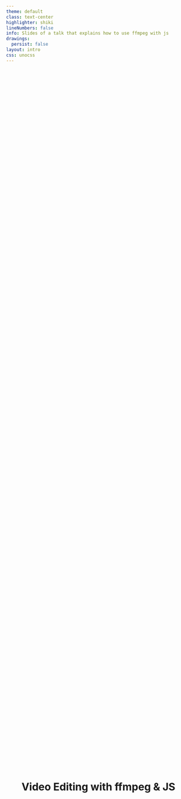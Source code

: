 ```yaml
---
theme: default
class: text-center
highlighter: shiki
lineNumbers: false
info: Slides of a talk that explains how to use ffmpeg with js
drawings:
  persist: false
layout: intro
css: unocss
---
```


<style>
  .first-slide {
    width: 100%;
    height: 100%;
    display: flex;
    justify-content: center;
    align-items: center;
  }

  svg.absolute.top-20 {
    display: none;
  }
</style>

<div class="first-slide">

# Video Editing with ffmpeg & JS

</div>

<p class="fixed bottom-0 right-4 opacity-50">Speaker: Fabrizio A. Vitale</p>

---

# Who am I?

## Fabrizio A. Vitale

Frontend developer engineer & lead developer at **[Deltatre](https://www.deltatre.com/)**.

## Contacts

<div class="contacts">
<div>

<LinkedinQrCode />

[Linkedin](https://it.linkedin.com/in/fabrizio-armando-vitale-659311247)

</div>

<div>

<GithubQrCode />

[Github](https://github.com/FaberVitale)

</div>
</div>

---
layout: image-right
image: '/images/rianne-zuur-PoxFTU7_QKo-unsplash.jpg'
---

<h1>What's the talk about?</h1>

<v-clicks>

- [ffmpeg (native)](https://ffmpeg.org/)
- [ffmpeg.wasm](https://ffmpegwasm.netlify.app/)
- Video editing on the browser.
- Video editing on the server.

</v-clicks>

---
layout: fact
---

## Disclaimer /1

<p class="text-xxl">
  <strong>This is talk is an introduction to ffmpeg, it's by no means exhaustive.</strong>
</p>
<p class="text-xxl">
  <strong>It introduces the topic without going down the rabbit hole.</strong>
</p>

<div class="flex justify-center pt-8">
  <img src="https://media.giphy.com/media/T1GWTCSrTr2tnsvq4k/giphy.gif" width="480" />
</div>

---
layout: fact
---

## Disclaimer /2


<p class="text-xxl">
  <strong>No birds were harmed in the making of this talk.</strong>
</p>

<div class="flex justify-center pt-8">
  <img src="https://media.giphy.com/media/EECy1Cp6nyV9e/giphy.gif" width="480" />
</div>
---

<style>
  .blockquote-wrapper {
    padding: 1.6rem 0;
  }

</style>

<h1>What's ffmpeg?</h1>

<v-click>

<div class="blockquote-wrapper">

> A complete, cross-platform solution to record,
> <br/> convert and stream audio and video.
> <br />[ffmpeg website](https://ffmpeg.org/)

</div>

</v-click>

<v-click>

<div class="blockquote-wrapper">

> A powerful, quick and relatively intuitive CLI tool
> <br/> to manipulate audio and videos.
> <br/> Me

</div>

</v-click>

---
layout: 'image-right'
image: '/images/peter-stumpf-i1_xsS9fBRc-unsplash.jpg'
---

<style>
.tools-list ul li {
  font-size: 2rem;
}

</style>

# ffmpeg is a suite of tools

<p class="text-xl py-8"><strong>When you download ffmpeg you will have 3 executables installed on your machine.</strong></p>

<div class="tools-list">
<v-clicks>

- ffplay
- ffprobe
- ffmpeg

</v-clicks>
</div>
---

# ffplay /1

a simple CLI media player.

<v-click>

## syntax

<div class="code-block-xl py-10">

```bash
ffplay [options] input_file
```

</div>
</v-click>

<v-click>

## example

<div class="code-block-xl py-10">


```bash
ffplay -ss 24   public/media/big_buck_bunny.mp4
```

</div>
</v-click>

---

# ffplay /2

<div class="flex justify-center">
  <SlidevVideo autoPlay="resume" muted autoPause="click" autoReset="slide" controls width="640">
    <source src="/media/ffplay_demo.mp4" type="video/mp4">
  </SlidevVideo>
</div>

---

# ffprobe /1


```bash
ffprobe -hide_banner -pretty public/media/big_buck_bunny.mp4
```

<div class="p-4">

- ` -hide_banner` Hides verbose banner.
- `public/media/big_buck_bunny.mp3 ` file to analyze.

</div>

---

# ffprobe /2


<div class="flex justify-center">
  <SlidevVideo autoPlay="resume" muted autoPause="click" autoReset="slide" controls width="640">
    <source src="/media/ffprobe_demo.mp4" type="video/mp4">
  </SlidevVideo>
</div>

---


# ffmpeg syntax

<div class="code-block-xl py-10">

```bash
ffmpeg [options] [[infile options] -i infile]... {[outfile options] outfile}...
```

</div>

<div class="code-block-xl py-10">

```bash {1|2|3|4}
ffmpeg
[options]
[[infile options] -i infile]
{[outfile options] outfile}
```

</div>

---

# How to change video format? /1

mp4 -> webm

<div class="code-block-xl py-10">

```bash
ffmpeg -y -i public/media/big_buck_bunny.mp4 public/media/big_buck_bunny.webm
```

</div>

<div class="p-4">

- `-y` overwrite output files.
- `-i public/media/big_buck_bunny.mp4` input file
- `public/media/big_buck_bunny.webm ` output file

</div>

---

# How to change video format? /2

<div class="flex justify-between">

<v-click>
<section class="media-section">
<h2>Input (.mp4)</h2>
<SeekMedia to="24">
  <SlidevVideo autoPlay="resume" muted autoPause="click" autoReset="click" controls width="400">
    <source src="/media/big_buck_bunny.mp4" type="video/mp4">
  </SlidevVideo>
</SeekMedia>
</section>

<section class="media-section">
<h2>Output (.webm)</h2>
<SeekMedia to="24">
  <SlidevVideo autoPlay="resume" muted autoPause="click" autoReset="click" controls width="400">
    <source src="/media/big_buck_bunny.webm" type="video/mp4">
  </SlidevVideo>
</SeekMedia>
</section>
</v-click>

</div>

---

# How to extract the audio from a video? / 1

<div class="code-block-xl py-10">

```bash
ffmpeg -y -i public/media/big_buck_bunny.mp4 public/media/big_buck_bunny.mp3 
```

</div>

<div class="p-4">

- `-y` overwrite output files.
- `-i public/media/big_buck_bunny.mp4` input file
- `public/media/big_buck_bunny.mp3 ` output file

</div>

---

# How to extract the audio from a video? / 2

<div class="flex justify-between">

<v-click>
<section class="media-section">
<h2>Input</h2>
<SeekMedia to="24">
  <SlidevVideo autoPause="click" autoReset="slide" controls width="320">
    <source src="/media/big_buck_bunny.mp4" type="video/mp4">
  </SlidevVideo>
</SeekMedia>
</section>
</v-click>

<v-click>
<section class="media-section">
<h2>Output</h2>
<SeekMedia to="24">
  <audio controls src="/media/big_buck_bunny.mp3" width="320" />
</SeekMedia>
</section>
</v-click>

</div>

---

# How to create a gif from a video? /1

<div class="code-block-xl py-2">

```bash
ffmpeg -y -ss 24 -t 3 \
-i public/media/big_buck_bunny.mp4 public/media/big_buck_bunny.gif
# or
ffmpeg -y -ss 24 -to 27 \
-i public/media/big_buck_bunny.mp4 public/media/big_buck_bunny.gif
```

</div>

- `-y` overwrite output files.
- `-ss 24` | `-ss 00:00:24` seek to 24th second.
- `-t 3` set duration to 3 seconds.
- `-to 27` | `-ss 00:00:27` end video at the 27th second.

---

# How to create a gif from a video? /2

<div class="flex justify-between">
<section class="media-section">
<h2>Input</h2>
<SeekMedia to="24">
<SlidevVideo autoPlay="resume" muted autoPause="click" autoReset="click" controls width="400">
  <source src="/media/big_buck_bunny.mp4" type="video/mp4">
</SlidevVideo>
</SeekMedia>
</section>
<section class="media-section">
<h2>Output</h2>
<img controls src="/media/big_buck_bunny.gif" width="400" />
</section>
</div>

---

# Issues

## The output gif is quite big 

<div class="code-block-xl py-10">

```bash
ls -lh public/media/big_buck_bunny.gif  | awk -F " " {'print $5'}
1.4M
```

</div>

**Can we do better?**

---

# Let's lower the frame rate and scale the gif /1

<div class="code-block-xl">

```bash
ffmpeg -y \
-ss 24 -t 3 -i public/media/big_buck_bunny.mp4 \
-vf "fps=12,scale=320:-1" \
public/media/big_buck_bunny_fps_scale.gif
```

</div>

<div class="p-4">

- `-y` overwrite output files.
- `-vf 'fps=12'` Sets output framerate to 12fps.
- `-vf "scale=320:-1"` Scales width to 320px while preserving the aspect ratio.

</div>
---

# Let's lower the frame rate and scale the gif /2

<div class="code-block-xl">

```bash
ls -lh public/media/big_buck_bunny.gif  | awk -F " " {'print $5'}
1.4M # before

ls -lh public/media/big_buck_bunny_fps_scale.gif  | awk -F " " {'print $5'}
184K # after
```

</div>

<div class="flex justify-between my-8">
<section class="media-section">
<h2>Before</h2>
<img controls src="/media/big_buck_bunny.gif" width="320" />
</section>
<section class="media-section">
<h2>After</h2>
<img controls src="/media/big_buck_bunny_fps_scale.gif" width="320" />
</section>
</div>

---

# Take a screenshot of a video /1

```bash
ffmpeg -y \
-ss 00:00:24.82 \
-i public/media/big_buck_bunny.mp4 \
-frames:v 1 \
public/media/big_buck_bunny_pic.jpg
```

<div class="py-4">

- `-y` overwrite output files.
- `-ss 00:00:24.82` seek input file to 24th second.
- `-frames:v 1` set the number of frames to output 1.

</div>

---

# Take a screenshot of a video /2

<div class="flex justify-between">
<section class="media-section">
<h2>Input</h2>
<SeekMedia to="24">
  <SlidevVideo autoPlay="resume" muted autoPause="click" autoReset="slide" width="400">
    <source src="/media/big_buck_bunny.mp4" type="video/mp4">
  </SlidevVideo>
</SeekMedia>
</section>
<section class="media-section">
<h2>Output</h2>
<img src="/media/big_buck_bunny_pic.jpg" width="400" />
</section>
</div>
